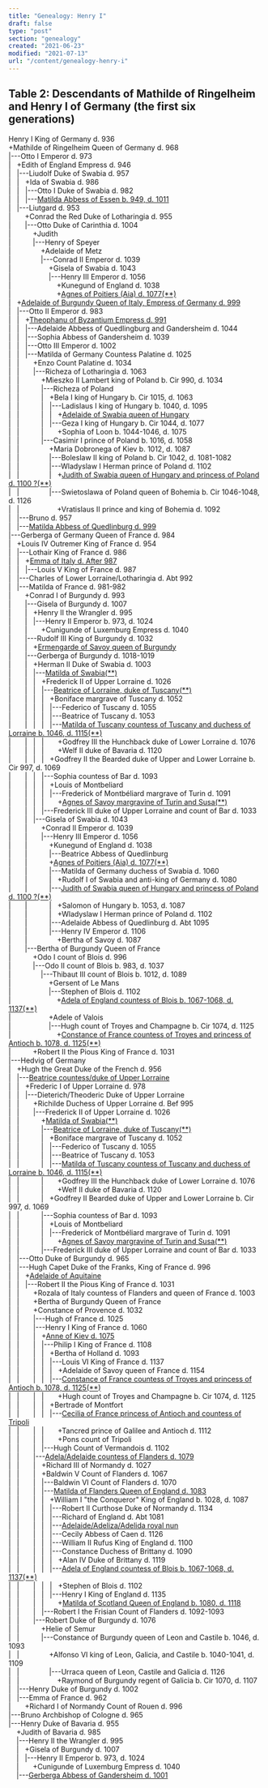 ```yaml
---
title: "Genealogy: Henry I"
draft: false
type: "post"
section: "genealogy"
created: "2021-06-23"
modified: "2021-07-13"
url: "/content/genealogy-henry-i"
---
```

<h2>Table 2: Descendants of Mathilde of Ringelheim and Henry I of Germany (the first six generations)</h2>

<p>Henry I King of Germany d. 936<br>
+Mathilde of Ringelheim Queen of Germany d. 968<br>
|---Otto I Emperor d. 973<br>
|&nbsp;&nbsp;&nbsp;+Edith of England Empress d. 946<br>
|&nbsp;&nbsp;&nbsp;|---Liudolf Duke of Swabia d. 957<br>
|&nbsp;&nbsp;&nbsp;|&nbsp;&nbsp;&nbsp;+Ida of Swabia d. 986<br>
|&nbsp;&nbsp;&nbsp;|&nbsp;&nbsp;&nbsp;|---Otto I Duke of Swabia d. 982<br>
|&nbsp;&nbsp;&nbsp;|&nbsp;&nbsp;&nbsp;|---<a name="n10"></a><a href="/woman/10.html">Matilda Abbess of Essen b. 949, d. 1011</a><br>
|&nbsp;&nbsp;&nbsp;|---Liutgard d. 953<br>
|&nbsp;&nbsp;&nbsp;&nbsp;&nbsp;&nbsp;&nbsp;+Conrad the Red Duke of Lotharingia d. 955<br>
|&nbsp;&nbsp;&nbsp;&nbsp;&nbsp;&nbsp;&nbsp;|---Otto Duke of Carinthia d. 1004<br>
|&nbsp;&nbsp;&nbsp;&nbsp;&nbsp;&nbsp;&nbsp;&nbsp;&nbsp;&nbsp;&nbsp;+Judith <br>
|&nbsp;&nbsp;&nbsp;&nbsp;&nbsp;&nbsp;&nbsp;&nbsp;&nbsp;&nbsp;&nbsp;|---Henry of Speyer <br>
|&nbsp;&nbsp;&nbsp;&nbsp;&nbsp;&nbsp;&nbsp;&nbsp;&nbsp;&nbsp;&nbsp;&nbsp;&nbsp;&nbsp;&nbsp;+Adelaide of Metz <br>
|&nbsp;&nbsp;&nbsp;&nbsp;&nbsp;&nbsp;&nbsp;&nbsp;&nbsp;&nbsp;&nbsp;&nbsp;&nbsp;&nbsp;&nbsp;|---Conrad II Emperor d. 1039<br>
|&nbsp;&nbsp;&nbsp;&nbsp;&nbsp;&nbsp;&nbsp;&nbsp;&nbsp;&nbsp;&nbsp;&nbsp;&nbsp;&nbsp;&nbsp;&nbsp;&nbsp;&nbsp;&nbsp;+Gisela of Swabia d. 1043<br>
|&nbsp;&nbsp;&nbsp;&nbsp;&nbsp;&nbsp;&nbsp;&nbsp;&nbsp;&nbsp;&nbsp;&nbsp;&nbsp;&nbsp;&nbsp;&nbsp;&nbsp;&nbsp;&nbsp;|---Henry III Emperor d. 1056<br>
|&nbsp;&nbsp;&nbsp;&nbsp;&nbsp;&nbsp;&nbsp;&nbsp;&nbsp;&nbsp;&nbsp;&nbsp;&nbsp;&nbsp;&nbsp;&nbsp;&nbsp;&nbsp;&nbsp;&nbsp;&nbsp;&nbsp;&nbsp;+Kunegund of England d. 1038<br>
|&nbsp;&nbsp;&nbsp;&nbsp;&nbsp;&nbsp;&nbsp;&nbsp;&nbsp;&nbsp;&nbsp;&nbsp;&nbsp;&nbsp;&nbsp;&nbsp;&nbsp;&nbsp;&nbsp;&nbsp;&nbsp;&nbsp;&nbsp;+<a name="n23"></a><a href="/woman/23.html">Agnes of Poitiers (Aia) d. 1077</a><a href="#n23.2">(**)</a><br>
|&nbsp;&nbsp;&nbsp;+<a name="n19"></a><a href="/woman/19.html">Adelaide of Burgundy Queen of Italy, Empress of Germany d. 999</a><br>
|&nbsp;&nbsp;&nbsp;|---Otto II Emperor d. 983<br>
|&nbsp;&nbsp;&nbsp;|&nbsp;&nbsp;&nbsp;+<a name="n26"></a><a href="/woman/26.html">Theophanu of Byzantium Empress d. 991</a><br>
|&nbsp;&nbsp;&nbsp;|&nbsp;&nbsp;&nbsp;|---Adelaide Abbess of Quedlingburg and Gandersheim d. 1044<br>
|&nbsp;&nbsp;&nbsp;|&nbsp;&nbsp;&nbsp;|---Sophia Abbess of Gandersheim d. 1039<br>
|&nbsp;&nbsp;&nbsp;|&nbsp;&nbsp;&nbsp;|---Otto III Emperor d. 1002<br>
|&nbsp;&nbsp;&nbsp;|&nbsp;&nbsp;&nbsp;|---Matilda of Germany Countess Palatine d. 1025<br>
|&nbsp;&nbsp;&nbsp;|&nbsp;&nbsp;&nbsp;&nbsp;&nbsp;&nbsp;&nbsp;+Enzo Count Palatine d. 1034<br>
|&nbsp;&nbsp;&nbsp;|&nbsp;&nbsp;&nbsp;&nbsp;&nbsp;&nbsp;&nbsp;<a name="Richeza"></a>|---Richeza of Lotharingia d. 1063<br>
|&nbsp;&nbsp;&nbsp;|&nbsp;&nbsp;&nbsp;&nbsp;&nbsp;&nbsp;&nbsp;&nbsp;&nbsp;&nbsp;&nbsp;+Mieszko II Lambert king of Poland b. Cir 990, d. 1034<br>
|&nbsp;&nbsp;&nbsp;|&nbsp;&nbsp;&nbsp;&nbsp;&nbsp;&nbsp;&nbsp;&nbsp;&nbsp;&nbsp;&nbsp;|---Richeza of Poland <br>
|&nbsp;&nbsp;&nbsp;|&nbsp;&nbsp;&nbsp;&nbsp;&nbsp;&nbsp;&nbsp;&nbsp;&nbsp;&nbsp;&nbsp;|&nbsp;&nbsp;&nbsp;+Bela I king of Hungary b. Cir 1015, d. 1063<br>
|&nbsp;&nbsp;&nbsp;|&nbsp;&nbsp;&nbsp;&nbsp;&nbsp;&nbsp;&nbsp;&nbsp;&nbsp;&nbsp;&nbsp;|&nbsp;&nbsp;&nbsp;|---Ladislaus I king of Hungary b. 1040, d. 1095<br>
|&nbsp;&nbsp;&nbsp;|&nbsp;&nbsp;&nbsp;&nbsp;&nbsp;&nbsp;&nbsp;&nbsp;&nbsp;&nbsp;&nbsp;|&nbsp;&nbsp;&nbsp;|&nbsp;&nbsp;&nbsp;+<a name="n152"></a><a href="/woman/152.html">Adelaide of Swabia queen of Hungary</a><br>
|&nbsp;&nbsp;&nbsp;|&nbsp;&nbsp;&nbsp;&nbsp;&nbsp;&nbsp;&nbsp;&nbsp;&nbsp;&nbsp;&nbsp;|&nbsp;&nbsp;&nbsp;|---Geza I king of Hungary b. Cir 1044, d. 1077<br>
|&nbsp;&nbsp;&nbsp;|&nbsp;&nbsp;&nbsp;&nbsp;&nbsp;&nbsp;&nbsp;&nbsp;&nbsp;&nbsp;&nbsp;|&nbsp;&nbsp;&nbsp;&nbsp;&nbsp;&nbsp;&nbsp;+Sophia of Loon b. 1044-1046, d. 1075<br>
|&nbsp;&nbsp;&nbsp;|&nbsp;&nbsp;&nbsp;&nbsp;&nbsp;&nbsp;&nbsp;&nbsp;&nbsp;&nbsp;&nbsp;|---Casimir I prince of Poland b. 1016, d. 1058<br>
|&nbsp;&nbsp;&nbsp;|&nbsp;&nbsp;&nbsp;&nbsp;&nbsp;&nbsp;&nbsp;&nbsp;&nbsp;&nbsp;&nbsp;&nbsp;&nbsp;&nbsp;&nbsp;+Maria Dobronega of Kiev b. 1012, d. 1087<br>
|&nbsp;&nbsp;&nbsp;|&nbsp;&nbsp;&nbsp;&nbsp;&nbsp;&nbsp;&nbsp;&nbsp;&nbsp;&nbsp;&nbsp;&nbsp;&nbsp;&nbsp;&nbsp;|---Boleslaw II king of Poland b. Cir 1042, d. 1081-1082<br>
|&nbsp;&nbsp;&nbsp;|&nbsp;&nbsp;&nbsp;&nbsp;&nbsp;&nbsp;&nbsp;&nbsp;&nbsp;&nbsp;&nbsp;&nbsp;&nbsp;&nbsp;&nbsp;|---Wladyslaw I Herman prince of Poland d. 1102<br>
|&nbsp;&nbsp;&nbsp;|&nbsp;&nbsp;&nbsp;&nbsp;&nbsp;&nbsp;&nbsp;&nbsp;&nbsp;&nbsp;&nbsp;&nbsp;&nbsp;&nbsp;&nbsp;|&nbsp;&nbsp;&nbsp;+<a name="n151"></a><a href="/woman/151.html">Judith of Swabia queen of Hungary and princess of Poland d. 1100 ?</a><a href="#n151.2">(**)</a><br>
|&nbsp;&nbsp;&nbsp;|&nbsp;&nbsp;&nbsp;&nbsp;&nbsp;&nbsp;&nbsp;&nbsp;&nbsp;&nbsp;&nbsp;&nbsp;&nbsp;&nbsp;&nbsp;|---Swietoslawa of Poland queen of Bohemia b. Cir 1046-1048, d. 1126<br>
|&nbsp;&nbsp;&nbsp;|&nbsp;&nbsp;&nbsp;&nbsp;&nbsp;&nbsp;&nbsp;&nbsp;&nbsp;&nbsp;&nbsp;&nbsp;&nbsp;&nbsp;&nbsp;&nbsp;&nbsp;&nbsp;&nbsp;+Vratislaus II prince and king of Bohemia d. 1092<br>
|&nbsp;&nbsp;&nbsp;|---Bruno d. 957<br>
|&nbsp;&nbsp;&nbsp;|---<a name="n11"></a><a href="/woman/11.html">Matilda Abbess of Quedlinburg d. 999</a><br>
|---Gerberga of Germany Queen of France d. 984<br>
|&nbsp;&nbsp;&nbsp;+Louis IV Outremer King of France d. 954<br>
|&nbsp;&nbsp;&nbsp;|---Lothair King of France d. 986<br>
|&nbsp;&nbsp;&nbsp;|&nbsp;&nbsp;&nbsp;+<a name="n4"></a><a href="/woman/4.html">Emma of Italy d. After 987</a><br>
|&nbsp;&nbsp;&nbsp;|&nbsp;&nbsp;&nbsp;|---Louis V King of France d. 987<br>
|&nbsp;&nbsp;&nbsp;|---Charles of Lower Lorraine/Lotharingia d. Abt 992<br>
|&nbsp;&nbsp;&nbsp;|---Matilda of France d. 981-982<br>
|&nbsp;&nbsp;&nbsp;&nbsp;&nbsp;&nbsp;&nbsp;+Conrad I of Burgundy d. 993<br>
|&nbsp;&nbsp;&nbsp;&nbsp;&nbsp;&nbsp;&nbsp;|---Gisela of Burgundy d. 1007<br>
|&nbsp;&nbsp;&nbsp;&nbsp;&nbsp;&nbsp;&nbsp;|&nbsp;&nbsp;&nbsp;+Henry II the Wrangler d. 995<br>
|&nbsp;&nbsp;&nbsp;&nbsp;&nbsp;&nbsp;&nbsp;|&nbsp;&nbsp;&nbsp;|---Henry II Emperor b. 973, d. 1024<br>
|&nbsp;&nbsp;&nbsp;&nbsp;&nbsp;&nbsp;&nbsp;|&nbsp;&nbsp;&nbsp;&nbsp;&nbsp;&nbsp;&nbsp;+Cunigunde of Luxemburg Empress d. 1040<br>
|&nbsp;&nbsp;&nbsp;&nbsp;&nbsp;&nbsp;&nbsp;|---Rudolf III King of Burgundy d. 1032<br>
|&nbsp;&nbsp;&nbsp;&nbsp;&nbsp;&nbsp;&nbsp;|&nbsp;&nbsp;&nbsp;+<a name="n25311"></a><a href="/woman/25311.html">Ermengarde of Savoy queen of Burgundy</a><br>
|&nbsp;&nbsp;&nbsp;&nbsp;&nbsp;&nbsp;&nbsp;|---Gerberga of Burgundy d. 1018-1019<br>
|&nbsp;&nbsp;&nbsp;&nbsp;&nbsp;&nbsp;&nbsp;|&nbsp;&nbsp;&nbsp;+Herman II Duke of Swabia d. 1003<br>
|&nbsp;&nbsp;&nbsp;&nbsp;&nbsp;&nbsp;&nbsp;|&nbsp;&nbsp;&nbsp;|---<a name="n13"></a><a href="/woman/13.html">Matilda of Swabia</a><a href="#n13.2">(**)</a><br>
|&nbsp;&nbsp;&nbsp;&nbsp;&nbsp;&nbsp;&nbsp;|&nbsp;&nbsp;&nbsp;|&nbsp;&nbsp;&nbsp;+Frederick II of Upper Lorraine d. 1026<br>
|&nbsp;&nbsp;&nbsp;&nbsp;&nbsp;&nbsp;&nbsp;|&nbsp;&nbsp;&nbsp;|&nbsp;&nbsp;&nbsp;|---<a name="n20"></a><a href="/woman/20.html">Beatrice of Lorraine, duke of Tuscany</a><a href="#n20.2">(**)</a><br>
|&nbsp;&nbsp;&nbsp;&nbsp;&nbsp;&nbsp;&nbsp;|&nbsp;&nbsp;&nbsp;|&nbsp;&nbsp;&nbsp;|&nbsp;&nbsp;&nbsp;+Boniface margrave of Tuscany d. 1052<br>
|&nbsp;&nbsp;&nbsp;&nbsp;&nbsp;&nbsp;&nbsp;|&nbsp;&nbsp;&nbsp;|&nbsp;&nbsp;&nbsp;|&nbsp;&nbsp;&nbsp;|---Federico of Tuscany d. 1055<br>
|&nbsp;&nbsp;&nbsp;&nbsp;&nbsp;&nbsp;&nbsp;|&nbsp;&nbsp;&nbsp;|&nbsp;&nbsp;&nbsp;|&nbsp;&nbsp;&nbsp;|---Beatrice of Tuscany d. 1053<br>
|&nbsp;&nbsp;&nbsp;&nbsp;&nbsp;&nbsp;&nbsp;|&nbsp;&nbsp;&nbsp;|&nbsp;&nbsp;&nbsp;|&nbsp;&nbsp;&nbsp;|---<a name="n29"></a><a href="/woman/29.html">Matilda of Tuscany countess of Tuscany and duchess of Lorraine b. 1046, d. 1115</a><a href="#n29.2">(**)</a><br>
|&nbsp;&nbsp;&nbsp;&nbsp;&nbsp;&nbsp;&nbsp;|&nbsp;&nbsp;&nbsp;|&nbsp;&nbsp;&nbsp;|&nbsp;&nbsp;&nbsp;&nbsp;&nbsp;&nbsp;&nbsp;+Godfrey III the Hunchback duke of Lower Lorraine d. 1076<br>
|&nbsp;&nbsp;&nbsp;&nbsp;&nbsp;&nbsp;&nbsp;|&nbsp;&nbsp;&nbsp;|&nbsp;&nbsp;&nbsp;|&nbsp;&nbsp;&nbsp;&nbsp;&nbsp;&nbsp;&nbsp;+Welf II duke of Bavaria d. 1120<br>
|&nbsp;&nbsp;&nbsp;&nbsp;&nbsp;&nbsp;&nbsp;|&nbsp;&nbsp;&nbsp;|&nbsp;&nbsp;&nbsp;|&nbsp;&nbsp;&nbsp;+Godfrey II the Bearded duke of Upper and Lower Lorraine b. Cir 997, d. 1069<br>
|&nbsp;&nbsp;&nbsp;&nbsp;&nbsp;&nbsp;&nbsp;|&nbsp;&nbsp;&nbsp;|&nbsp;&nbsp;&nbsp;|---Sophia countess of Bar d. 1093<br>
|&nbsp;&nbsp;&nbsp;&nbsp;&nbsp;&nbsp;&nbsp;|&nbsp;&nbsp;&nbsp;|&nbsp;&nbsp;&nbsp;|&nbsp;&nbsp;&nbsp;+Louis of Montbeliard <br>
|&nbsp;&nbsp;&nbsp;&nbsp;&nbsp;&nbsp;&nbsp;|&nbsp;&nbsp;&nbsp;|&nbsp;&nbsp;&nbsp;|&nbsp;&nbsp;&nbsp;|---Frederick of Montbéliard margrave of Turin d. 1091<br>
|&nbsp;&nbsp;&nbsp;&nbsp;&nbsp;&nbsp;&nbsp;|&nbsp;&nbsp;&nbsp;|&nbsp;&nbsp;&nbsp;|&nbsp;&nbsp;&nbsp;&nbsp;&nbsp;&nbsp;&nbsp;+<a name="n25350"></a><a href="/woman/25350.html">Agnes of Savoy margravine of Turin and Susa</a><a href="#n25350.2">(**)</a> <br>
|&nbsp;&nbsp;&nbsp;&nbsp;&nbsp;&nbsp;&nbsp;|&nbsp;&nbsp;&nbsp;|&nbsp;&nbsp;&nbsp;|---Frederick III duke of Upper Lorraine and count of Bar d. 1033<br>
|&nbsp;&nbsp;&nbsp;&nbsp;&nbsp;&nbsp;&nbsp;|&nbsp;&nbsp;&nbsp;|---Gisela of Swabia d. 1043<br>
|&nbsp;&nbsp;&nbsp;&nbsp;&nbsp;&nbsp;&nbsp;|&nbsp;&nbsp;&nbsp;&nbsp;&nbsp;&nbsp;&nbsp;+Conrad II Emperor d. 1039<br>
|&nbsp;&nbsp;&nbsp;&nbsp;&nbsp;&nbsp;&nbsp;|&nbsp;&nbsp;&nbsp;&nbsp;&nbsp;&nbsp;&nbsp;|---Henry III Emperor d. 1056<br>
|&nbsp;&nbsp;&nbsp;&nbsp;&nbsp;&nbsp;&nbsp;|&nbsp;&nbsp;&nbsp;&nbsp;&nbsp;&nbsp;&nbsp;&nbsp;&nbsp;&nbsp;&nbsp;+Kunegund of England d. 1038<br>
|&nbsp;&nbsp;&nbsp;&nbsp;&nbsp;&nbsp;&nbsp;|&nbsp;&nbsp;&nbsp;&nbsp;&nbsp;&nbsp;&nbsp;&nbsp;&nbsp;&nbsp;&nbsp;|---Beatrice Abbess of Quedlinburg <br>
|&nbsp;&nbsp;&nbsp;&nbsp;&nbsp;&nbsp;&nbsp;|&nbsp;&nbsp;&nbsp;&nbsp;&nbsp;&nbsp;&nbsp;&nbsp;&nbsp;&nbsp;&nbsp;+<a name="n23.2"></a><a href="/woman/23.html">Agnes of Poitiers (Aia) d. 1077</a><a href="#n23">(**)</a><br>
|&nbsp;&nbsp;&nbsp;&nbsp;&nbsp;&nbsp;&nbsp;|&nbsp;&nbsp;&nbsp;&nbsp;&nbsp;&nbsp;&nbsp;&nbsp;&nbsp;&nbsp;&nbsp;|---Matilda of Germany duchess of Swabia d. 1060<br>
|&nbsp;&nbsp;&nbsp;&nbsp;&nbsp;&nbsp;&nbsp;|&nbsp;&nbsp;&nbsp;&nbsp;&nbsp;&nbsp;&nbsp;&nbsp;&nbsp;&nbsp;&nbsp;|&nbsp;&nbsp;&nbsp;+Rudolf I of Swabia and anti-king of Germany d. 1080<br>
|&nbsp;&nbsp;&nbsp;&nbsp;&nbsp;&nbsp;&nbsp;|&nbsp;&nbsp;&nbsp;&nbsp;&nbsp;&nbsp;&nbsp;&nbsp;&nbsp;&nbsp;&nbsp;|---<a name="n151.2"></a><a href="/woman/151.html">Judith of Swabia queen of Hungary and princess of Poland d. 1100 ?</a><a href="#n151">(**)</a><br>
|&nbsp;&nbsp;&nbsp;&nbsp;&nbsp;&nbsp;&nbsp;|&nbsp;&nbsp;&nbsp;&nbsp;&nbsp;&nbsp;&nbsp;&nbsp;&nbsp;&nbsp;&nbsp;|&nbsp;&nbsp;&nbsp;+Salomon of Hungary b. 1053, d. 1087<br>
|&nbsp;&nbsp;&nbsp;&nbsp;&nbsp;&nbsp;&nbsp;|&nbsp;&nbsp;&nbsp;&nbsp;&nbsp;&nbsp;&nbsp;&nbsp;&nbsp;&nbsp;&nbsp;|&nbsp;&nbsp;&nbsp;+Wladyslaw I Herman prince of Poland d. 1102<br>
|&nbsp;&nbsp;&nbsp;&nbsp;&nbsp;&nbsp;&nbsp;|&nbsp;&nbsp;&nbsp;&nbsp;&nbsp;&nbsp;&nbsp;&nbsp;&nbsp;&nbsp;&nbsp;|---Adelaide Abbess of Quedlinburg d. Abt 1095<br>
|&nbsp;&nbsp;&nbsp;&nbsp;&nbsp;&nbsp;&nbsp;|&nbsp;&nbsp;&nbsp;&nbsp;&nbsp;&nbsp;&nbsp;&nbsp;&nbsp;&nbsp;&nbsp;|---Henry IV Emperor d. 1106<br>
|&nbsp;&nbsp;&nbsp;&nbsp;&nbsp;&nbsp;&nbsp;|&nbsp;&nbsp;&nbsp;&nbsp;&nbsp;&nbsp;&nbsp;&nbsp;&nbsp;&nbsp;&nbsp;&nbsp;&nbsp;&nbsp;&nbsp;+Bertha of Savoy d. 1087<br>
|&nbsp;&nbsp;&nbsp;&nbsp;&nbsp;&nbsp;&nbsp;|---Bertha of Burgundy Queen of France <br>
|&nbsp;&nbsp;&nbsp;&nbsp;&nbsp;&nbsp;&nbsp;&nbsp;&nbsp;&nbsp;&nbsp;+Odo I count of Blois d. 996<br>
|&nbsp;&nbsp;&nbsp;&nbsp;&nbsp;&nbsp;&nbsp;&nbsp;&nbsp;&nbsp;&nbsp;|---Odo II count of Blois b. 983, d. 1037<br>
|&nbsp;&nbsp;&nbsp;&nbsp;&nbsp;&nbsp;&nbsp;&nbsp;&nbsp;&nbsp;&nbsp;&nbsp;&nbsp;&nbsp;&nbsp;|---Thibaut III count of Blois b. 1012, d. 1089<br>
|&nbsp;&nbsp;&nbsp;&nbsp;&nbsp;&nbsp;&nbsp;&nbsp;&nbsp;&nbsp;&nbsp;&nbsp;&nbsp;&nbsp;&nbsp;&nbsp;&nbsp;&nbsp;&nbsp;+Gersent of Le Mans <br>
|&nbsp;&nbsp;&nbsp;&nbsp;&nbsp;&nbsp;&nbsp;&nbsp;&nbsp;&nbsp;&nbsp;&nbsp;&nbsp;&nbsp;&nbsp;&nbsp;&nbsp;&nbsp;&nbsp;|---Stephen of Blois d. 1102<br>
|&nbsp;&nbsp;&nbsp;&nbsp;&nbsp;&nbsp;&nbsp;&nbsp;&nbsp;&nbsp;&nbsp;&nbsp;&nbsp;&nbsp;&nbsp;&nbsp;&nbsp;&nbsp;&nbsp;&nbsp;&nbsp;&nbsp;&nbsp;+<a name="n21"></a><a href="/woman/21.html">Adela of England countess of Blois b. 1067-1068, d. 1137</a><a href="#n21.2">(**)</a><br>
|&nbsp;&nbsp;&nbsp;&nbsp;&nbsp;&nbsp;&nbsp;&nbsp;&nbsp;&nbsp;&nbsp;&nbsp;&nbsp;&nbsp;&nbsp;&nbsp;&nbsp;&nbsp;&nbsp;+Adele of Valois <br>
|&nbsp;&nbsp;&nbsp;&nbsp;&nbsp;&nbsp;&nbsp;&nbsp;&nbsp;&nbsp;&nbsp;&nbsp;&nbsp;&nbsp;&nbsp;&nbsp;&nbsp;&nbsp;&nbsp;|---Hugh count of Troyes and Champagne b. Cir 1074, d. 1125<br>
|&nbsp;&nbsp;&nbsp;&nbsp;&nbsp;&nbsp;&nbsp;&nbsp;&nbsp;&nbsp;&nbsp;&nbsp;&nbsp;&nbsp;&nbsp;&nbsp;&nbsp;&nbsp;&nbsp;&nbsp;&nbsp;&nbsp;&nbsp;+<a name="n82"></a><a href="/woman/82.html">Constance of France countess of Troyes and princess of Antioch b. 1078, d. 1125</a><a href="#n82.2">(**)</a><br>
|&nbsp;&nbsp;&nbsp;&nbsp;&nbsp;&nbsp;&nbsp;&nbsp;&nbsp;&nbsp;&nbsp;+Robert II the Pious King of France d. 1031<br>
|---Hedvig of Germany <br>
|&nbsp;&nbsp;&nbsp;+Hugh the Great Duke of the French d. 956<br>
|&nbsp;&nbsp;&nbsp;|---<a name="n2"></a><a href="/woman/2.html">Beatrice countess/duke of Upper Lorraine</a> <br>
|&nbsp;&nbsp;&nbsp;|&nbsp;&nbsp;&nbsp;+Frederic I of Upper Lorraine d. 978<br>
|&nbsp;&nbsp;&nbsp;|&nbsp;&nbsp;&nbsp;|---Dieterich/Theoderic Duke of Upper Lorraine <br>
|&nbsp;&nbsp;&nbsp;|&nbsp;&nbsp;&nbsp;&nbsp;&nbsp;&nbsp;&nbsp;+Richilde Duchess of Upper Lorraine d. Bef 995<br>
|&nbsp;&nbsp;&nbsp;|&nbsp;&nbsp;&nbsp;&nbsp;&nbsp;&nbsp;&nbsp;|---Frederick II of Upper Lorraine d. 1026<br>
|&nbsp;&nbsp;&nbsp;|&nbsp;&nbsp;&nbsp;&nbsp;&nbsp;&nbsp;&nbsp;&nbsp;&nbsp;&nbsp;&nbsp;+<a name="n13.2"></a><a href="/woman/13.html">Matilda of Swabia</a><a href="#n13">(**)</a><br>
|&nbsp;&nbsp;&nbsp;|&nbsp;&nbsp;&nbsp;&nbsp;&nbsp;&nbsp;&nbsp;&nbsp;&nbsp;&nbsp;&nbsp;|---<a name="n20.2"></a><a href="/woman/20.html">Beatrice of Lorraine, duke of Tuscany</a><a href="#n20">(**)</a><br>
|&nbsp;&nbsp;&nbsp;|&nbsp;&nbsp;&nbsp;&nbsp;&nbsp;&nbsp;&nbsp;&nbsp;&nbsp;&nbsp;&nbsp;|&nbsp;&nbsp;&nbsp;+Boniface margrave of Tuscany d. 1052<br>
|&nbsp;&nbsp;&nbsp;|&nbsp;&nbsp;&nbsp;&nbsp;&nbsp;&nbsp;&nbsp;&nbsp;&nbsp;&nbsp;&nbsp;|&nbsp;&nbsp;&nbsp;|---Federico of Tuscany d. 1055<br>
|&nbsp;&nbsp;&nbsp;|&nbsp;&nbsp;&nbsp;&nbsp;&nbsp;&nbsp;&nbsp;&nbsp;&nbsp;&nbsp;&nbsp;|&nbsp;&nbsp;&nbsp;|---Beatrice of Tuscany d. 1053<br>
|&nbsp;&nbsp;&nbsp;|&nbsp;&nbsp;&nbsp;&nbsp;&nbsp;&nbsp;&nbsp;&nbsp;&nbsp;&nbsp;&nbsp;|&nbsp;&nbsp;&nbsp;|---<a name="n29.2"></a><a href="/woman/29.html">Matilda of Tuscany countess of Tuscany and duchess of Lorraine b. 1046, d. 1115</a><a href="#n29">(**)</a><br>
|&nbsp;&nbsp;&nbsp;|&nbsp;&nbsp;&nbsp;&nbsp;&nbsp;&nbsp;&nbsp;&nbsp;&nbsp;&nbsp;&nbsp;|&nbsp;&nbsp;&nbsp;&nbsp;&nbsp;&nbsp;&nbsp;+Godfrey III the Hunchback duke of Lower Lorraine d. 1076<br>
|&nbsp;&nbsp;&nbsp;|&nbsp;&nbsp;&nbsp;&nbsp;&nbsp;&nbsp;&nbsp;&nbsp;&nbsp;&nbsp;&nbsp;|&nbsp;&nbsp;&nbsp;&nbsp;&nbsp;&nbsp;&nbsp;+Welf II duke of Bavaria d. 1120<br>
|&nbsp;&nbsp;&nbsp;|&nbsp;&nbsp;&nbsp;&nbsp;&nbsp;&nbsp;&nbsp;&nbsp;&nbsp;&nbsp;&nbsp;|&nbsp;&nbsp;&nbsp;+Godfrey II Bearded duke of Upper and Lower Lorraine b. Cir 997, d. 1069<br>
|&nbsp;&nbsp;&nbsp;|&nbsp;&nbsp;&nbsp;&nbsp;&nbsp;&nbsp;&nbsp;&nbsp;&nbsp;&nbsp;&nbsp;|---Sophia countess of Bar d. 1093<br>
|&nbsp;&nbsp;&nbsp;|&nbsp;&nbsp;&nbsp;&nbsp;&nbsp;&nbsp;&nbsp;&nbsp;&nbsp;&nbsp;&nbsp;|&nbsp;&nbsp;&nbsp;+Louis of Montbeliard <br>
|&nbsp;&nbsp;&nbsp;|&nbsp;&nbsp;&nbsp;&nbsp;&nbsp;&nbsp;&nbsp;&nbsp;&nbsp;&nbsp;&nbsp;|&nbsp;&nbsp;&nbsp;|---Frederick of Montbéliard margrave of Turin d. 1091<br>
|&nbsp;&nbsp;&nbsp;|&nbsp;&nbsp;&nbsp;&nbsp;&nbsp;&nbsp;&nbsp;&nbsp;&nbsp;&nbsp;&nbsp;|&nbsp;&nbsp;&nbsp;&nbsp;&nbsp;&nbsp;&nbsp;+<a name="n25350.2"></a><a href=
"/woman/25350.html">Agnes of Savoy margravine of Turin and Susa</a><a href="#n25350">(**)</a><br>
|&nbsp;&nbsp;&nbsp;|&nbsp;&nbsp;&nbsp;&nbsp;&nbsp;&nbsp;&nbsp;&nbsp;&nbsp;&nbsp;&nbsp;|---Frederick III duke of Upper Lorraine and count of Bar d. 1033<br>
|&nbsp;&nbsp;&nbsp;|---Otto Duke of Burgundy d. 965<br>
|&nbsp;&nbsp;&nbsp;|---Hugh Capet Duke of the Franks, King of France d. 996<br>
|&nbsp;&nbsp;&nbsp;|&nbsp;&nbsp;&nbsp;+<a name="n1"></a><a href="/woman/1.html">Adelaide of Aquitaine</a><br>
|&nbsp;&nbsp;&nbsp;|&nbsp;&nbsp;&nbsp;|---Robert II the Pious King of France d. 1031<br>
|&nbsp;&nbsp;&nbsp;|&nbsp;&nbsp;&nbsp;&nbsp;&nbsp;&nbsp;&nbsp;+Rozala of Italy countess of Flanders and queen of France d. 1003<br>
|&nbsp;&nbsp;&nbsp;|&nbsp;&nbsp;&nbsp;&nbsp;&nbsp;&nbsp;&nbsp;+Bertha of Burgundy Queen of France <br>
|&nbsp;&nbsp;&nbsp;|&nbsp;&nbsp;&nbsp;&nbsp;&nbsp;&nbsp;&nbsp;+Constance of Provence d. 1032<br>
|&nbsp;&nbsp;&nbsp;|&nbsp;&nbsp;&nbsp;&nbsp;&nbsp;&nbsp;&nbsp;|---Hugh of France d. 1025<br>
|&nbsp;&nbsp;&nbsp;|&nbsp;&nbsp;&nbsp;&nbsp;&nbsp;&nbsp;&nbsp;|---Henry I King of France d. 1060<br>
|&nbsp;&nbsp;&nbsp;|&nbsp;&nbsp;&nbsp;&nbsp;&nbsp;&nbsp;&nbsp;|&nbsp;&nbsp;&nbsp;+<a name="n=116"></a><a href="/woman/116.html">Anne of Kiev d. 1075</a><br>
|&nbsp;&nbsp;&nbsp;|&nbsp;&nbsp;&nbsp;&nbsp;&nbsp;&nbsp;&nbsp;|&nbsp;&nbsp;&nbsp;|---Philip I King of France d. 1108<br>
|&nbsp;&nbsp;&nbsp;|&nbsp;&nbsp;&nbsp;&nbsp;&nbsp;&nbsp;&nbsp;|&nbsp;&nbsp;&nbsp;|&nbsp;&nbsp;&nbsp;+Bertha of Holland d. 1093<br>
|&nbsp;&nbsp;&nbsp;|&nbsp;&nbsp;&nbsp;&nbsp;&nbsp;&nbsp;&nbsp;|&nbsp;&nbsp;&nbsp;|&nbsp;&nbsp;&nbsp;|---Louis VI King of France d. 1137<br>
|&nbsp;&nbsp;&nbsp;|&nbsp;&nbsp;&nbsp;&nbsp;&nbsp;&nbsp;&nbsp;|&nbsp;&nbsp;&nbsp;|&nbsp;&nbsp;&nbsp;|&nbsp;&nbsp;&nbsp;+Adelaide of Savoy queen of France d. 1154<br>
|&nbsp;&nbsp;&nbsp;|&nbsp;&nbsp;&nbsp;&nbsp;&nbsp;&nbsp;&nbsp;|&nbsp;&nbsp;&nbsp;|&nbsp;&nbsp;&nbsp;|---<a name="n82.2"></a><a href="/woman/82.html">Constance of France countess of Troyes and princess of Antioch b. 1078, d. 1125</a><a href="#n82">(**)</a><br>
|&nbsp;&nbsp;&nbsp;|&nbsp;&nbsp;&nbsp;&nbsp;&nbsp;&nbsp;&nbsp;|&nbsp;&nbsp;&nbsp;|&nbsp;&nbsp;&nbsp;&nbsp;&nbsp;&nbsp;&nbsp;+Hugh count of Troyes and Champagne b. Cir 1074, d. 1125<br>
|&nbsp;&nbsp;&nbsp;|&nbsp;&nbsp;&nbsp;&nbsp;&nbsp;&nbsp;&nbsp;|&nbsp;&nbsp;&nbsp;|&nbsp;&nbsp;&nbsp;+Bertrade of Montfort <br>
|&nbsp;&nbsp;&nbsp;|&nbsp;&nbsp;&nbsp;&nbsp;&nbsp;&nbsp;&nbsp;|&nbsp;&nbsp;&nbsp;|&nbsp;&nbsp;&nbsp;|---<a name="n25275"></a><a href="/woman/25275.html">Cecilia of France princess of Antioch and countess of Tripoli</a><br>
|&nbsp;&nbsp;&nbsp;|&nbsp;&nbsp;&nbsp;&nbsp;&nbsp;&nbsp;&nbsp;|&nbsp;&nbsp;&nbsp;|&nbsp;&nbsp;&nbsp;&nbsp;&nbsp;&nbsp;&nbsp;+Tancred prince of Galilee and Antioch d. 1112<br>
|&nbsp;&nbsp;&nbsp;|&nbsp;&nbsp;&nbsp;&nbsp;&nbsp;&nbsp;&nbsp;|&nbsp;&nbsp;&nbsp;|&nbsp;&nbsp;&nbsp;&nbsp;&nbsp;&nbsp;&nbsp;+Pons count of Tripoli <br>
|&nbsp;&nbsp;&nbsp;|&nbsp;&nbsp;&nbsp;&nbsp;&nbsp;&nbsp;&nbsp;|&nbsp;&nbsp;&nbsp;|---Hugh Count of Vermandois d. 1102<br>
|&nbsp;&nbsp;&nbsp;|&nbsp;&nbsp;&nbsp;&nbsp;&nbsp;&nbsp;&nbsp;|---<a name="n37"></a><a href="/woman/37.html">Adela/Adelaide countess of Flanders d. 1079</a><br>
|&nbsp;&nbsp;&nbsp;|&nbsp;&nbsp;&nbsp;&nbsp;&nbsp;&nbsp;&nbsp;|&nbsp;&nbsp;&nbsp;+Richard III of Normandy d. 1027<br>
|&nbsp;&nbsp;&nbsp;|&nbsp;&nbsp;&nbsp;&nbsp;&nbsp;&nbsp;&nbsp;|&nbsp;&nbsp;&nbsp;+Baldwin V Count of Flanders d. 1067<br>
|&nbsp;&nbsp;&nbsp;|&nbsp;&nbsp;&nbsp;&nbsp;&nbsp;&nbsp;&nbsp;|&nbsp;&nbsp;&nbsp;|---Baldwin VI Count of Flanders d. 1070<br>
|&nbsp;&nbsp;&nbsp;|&nbsp;&nbsp;&nbsp;&nbsp;&nbsp;&nbsp;&nbsp;|&nbsp;&nbsp;&nbsp;|---<a name="n18"></a><a href="/woman/18.html">Matilda of Flanders Queen of England d. 1083</a><br>
|&nbsp;&nbsp;&nbsp;|&nbsp;&nbsp;&nbsp;&nbsp;&nbsp;&nbsp;&nbsp;|&nbsp;&nbsp;&nbsp;|&nbsp;&nbsp;&nbsp;+William I "the Conqueror" King of England b. 1028, d. 1087<br>
|&nbsp;&nbsp;&nbsp;|&nbsp;&nbsp;&nbsp;&nbsp;&nbsp;&nbsp;&nbsp;|&nbsp;&nbsp;&nbsp;|&nbsp;&nbsp;&nbsp;|---Robert II Curthose Duke of Normandy d. 1134<br>
|&nbsp;&nbsp;&nbsp;|&nbsp;&nbsp;&nbsp;&nbsp;&nbsp;&nbsp;&nbsp;|&nbsp;&nbsp;&nbsp;|&nbsp;&nbsp;&nbsp;|---Richard of England d. Abt 1081<br>
|&nbsp;&nbsp;&nbsp;|&nbsp;&nbsp;&nbsp;&nbsp;&nbsp;&nbsp;&nbsp;|&nbsp;&nbsp;&nbsp;|&nbsp;&nbsp;&nbsp;|---<a name="n39"></a><a href="/woman/39.html">Adelaide/Adeliza/Adelida royal nun</a> <br>
|&nbsp;&nbsp;&nbsp;|&nbsp;&nbsp;&nbsp;&nbsp;&nbsp;&nbsp;&nbsp;|&nbsp;&nbsp;&nbsp;|&nbsp;&nbsp;&nbsp;|---Cecily Abbess of Caen d. 1126<br>
|&nbsp;&nbsp;&nbsp;|&nbsp;&nbsp;&nbsp;&nbsp;&nbsp;&nbsp;&nbsp;|&nbsp;&nbsp;&nbsp;|&nbsp;&nbsp;&nbsp;|---William II Rufus King of England d. 1100<br>
|&nbsp;&nbsp;&nbsp;|&nbsp;&nbsp;&nbsp;&nbsp;&nbsp;&nbsp;&nbsp;|&nbsp;&nbsp;&nbsp;|&nbsp;&nbsp;&nbsp;|---Constance Duchess of Brittany d. 1090<br>
|&nbsp;&nbsp;&nbsp;|&nbsp;&nbsp;&nbsp;&nbsp;&nbsp;&nbsp;&nbsp;|&nbsp;&nbsp;&nbsp;|&nbsp;&nbsp;&nbsp;|&nbsp;&nbsp;&nbsp;+Alan IV Duke of Brittany d. 1119<br>
|&nbsp;&nbsp;&nbsp;|&nbsp;&nbsp;&nbsp;&nbsp;&nbsp;&nbsp;&nbsp;|&nbsp;&nbsp;&nbsp;|&nbsp;&nbsp;&nbsp;|---<a name="n21.2"></a><a href="/woman/21.html">Adela of England countess of Blois b. 1067-1068, d. 1137</a><a href="#n21">(**)</a><br>
|&nbsp;&nbsp;&nbsp;|&nbsp;&nbsp;&nbsp;&nbsp;&nbsp;&nbsp;&nbsp;|&nbsp;&nbsp;&nbsp;|&nbsp;&nbsp;&nbsp;|&nbsp;&nbsp;&nbsp;+Stephen of Blois d. 1102<br>
|&nbsp;&nbsp;&nbsp;|&nbsp;&nbsp;&nbsp;&nbsp;&nbsp;&nbsp;&nbsp;|&nbsp;&nbsp;&nbsp;|&nbsp;&nbsp;&nbsp;|---Henry I King of England d. 1135<br>
|&nbsp;&nbsp;&nbsp;|&nbsp;&nbsp;&nbsp;&nbsp;&nbsp;&nbsp;&nbsp;|&nbsp;&nbsp;&nbsp;|&nbsp;&nbsp;&nbsp;&nbsp;&nbsp;&nbsp;&nbsp;+<a name="n64"></a><a href="/woman/64.html">Matilda of Scotland Queen of England b. 1080, d. 1118</a><br>
|&nbsp;&nbsp;&nbsp;|&nbsp;&nbsp;&nbsp;&nbsp;&nbsp;&nbsp;&nbsp;|&nbsp;&nbsp;&nbsp;|---Robert I the Frisian Count of Flanders d. 1092-1093<br>
|&nbsp;&nbsp;&nbsp;|&nbsp;&nbsp;&nbsp;&nbsp;&nbsp;&nbsp;&nbsp;|---Robert Duke of Burgundy d. 1076<br>
|&nbsp;&nbsp;&nbsp;|&nbsp;&nbsp;&nbsp;&nbsp;&nbsp;&nbsp;&nbsp;&nbsp;&nbsp;&nbsp;&nbsp;+Helie of Semur <br>
|&nbsp;&nbsp;&nbsp;|&nbsp;&nbsp;&nbsp;&nbsp;&nbsp;&nbsp;&nbsp;&nbsp;&nbsp;&nbsp;&nbsp;|---Constance of Burgundy queen of Leon and Castile b. 1046, d. 1093<br>
|&nbsp;&nbsp;&nbsp;|&nbsp;&nbsp;&nbsp;&nbsp;&nbsp;&nbsp;&nbsp;&nbsp;&nbsp;&nbsp;&nbsp;&nbsp;&nbsp;&nbsp;&nbsp;+Alfonso VI king of Leon, Galicia, and Castile b. 1040-1041, d. 1109<br>
|&nbsp;&nbsp;&nbsp;|&nbsp;&nbsp;&nbsp;&nbsp;&nbsp;&nbsp;&nbsp;&nbsp;&nbsp;&nbsp;&nbsp;&nbsp;&nbsp;&nbsp;&nbsp;|---Urraca queen of Leon, Castile and Galicia d. 1126<br>
|&nbsp;&nbsp;&nbsp;|&nbsp;&nbsp;&nbsp;&nbsp;&nbsp;&nbsp;&nbsp;&nbsp;&nbsp;&nbsp;&nbsp;&nbsp;&nbsp;&nbsp;&nbsp;&nbsp;&nbsp;&nbsp;&nbsp;+Raymond of Burgundy regent of Galicia b. Cir 1070, d. 1107<br>
|&nbsp;&nbsp;&nbsp;|---Henry Duke of Burgundy d. 1002<br>
|&nbsp;&nbsp;&nbsp;|---Emma of France d. 962<br>
|&nbsp;&nbsp;&nbsp;&nbsp;&nbsp;&nbsp;&nbsp;+Richard I of Normandy Count of Rouen d. 996<br>
|---Bruno Archbishop of Cologne d. 965<br>
|---Henry Duke of Bavaria d. 955<br>
&nbsp;&nbsp;&nbsp;&nbsp;+Judith of Bavaria d. 985<br>
&nbsp;&nbsp;&nbsp;&nbsp;|---Henry II the Wrangler d. 995<br>
&nbsp;&nbsp;&nbsp;&nbsp;|&nbsp;&nbsp;&nbsp;+Gisela of Burgundy d. 1007<br>
&nbsp;&nbsp;&nbsp;&nbsp;|&nbsp;&nbsp;&nbsp;|---Henry II Emperor b. 973, d. 1024<br>
&nbsp;&nbsp;&nbsp;&nbsp;|&nbsp;&nbsp;&nbsp;&nbsp;&nbsp;&nbsp;&nbsp;+Cunigunde of Luxemburg Empress d. 1040<br>
&nbsp;&nbsp;&nbsp;&nbsp;|---<a name="n6"></a><a href="/woman/6.html">Gerberga Abbess of Gandersheim d. 1001</a><br>
</p>
